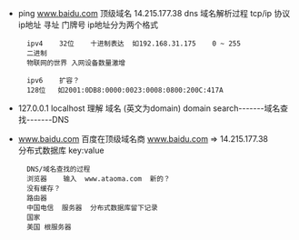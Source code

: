 - ping www.baidu.com  顶级域名
    14.215.177.38  dns 域名解析过程
    tcp/ip 协议
    ip地址  寻址  门牌号
    ip地址分为两个格式

        ipv4    32位    十进制表达  如192.168.31.175    0 ~ 255
        二进制
        物联网的世界 入网设备数量激增

        ipv6    扩容？
        128位   如2001:0DB8:0000:0023:0008:0800:200C:417A

- 127.0.0.1    localhost  理解
    域名  (英文为domain)       domain search-------域名查找-------DNS
- www.baidu.com 百度在顶级域名商 www.baidu.com => 14.215.177.38  
    分布式数据库
    key:value

        DNS/域名查找的过程
        浏览器    输入  www.ataoma.com  新的？
        没有缓存？
        路由器
        中国电信  服务器  分布式数据库留下记录
        国家
        美国 根服务器